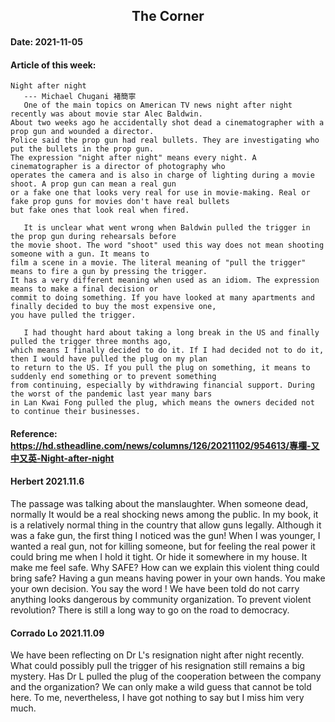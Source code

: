 ## <center>The Corner</center>

#### Date: 2021-11-05 
#### Article of this week:
```
Night after night
   --- Michael Chugani 褚簡寧
   One of the main topics on American TV news night after night recently was about movie star Alec Baldwin. 
About two weeks ago he accidentally shot dead a cinematographer with a prop gun and wounded a director. 
Police said the prop gun had real bullets. They are investigating who put the bullets in the prop gun. 
The expression "night after night" means every night. A cinematographer is a director of photography who 
operates the camera and is also in charge of lighting during a movie shoot. A prop gun can mean a real gun 
or a fake one that looks very real for use in movie-making. Real or fake prop guns for movies don't have real bullets 
but fake ones that look real when fired.

   It is unclear what went wrong when Baldwin pulled the trigger in the prop gun during rehearsals before 
the movie shoot. The word "shoot" used this way does not mean shooting someone with a gun. It means to 
film a scene in a movie. The literal meaning of "pull the trigger" means to fire a gun by pressing the trigger. 
It has a very different meaning when used as an idiom. The expression means to make a final decision or 
commit to doing something. If you have looked at many apartments and finally decided to buy the most expensive one, 
you have pulled the trigger.

   I had thought hard about taking a long break in the US and finally pulled the trigger three months ago, 
which means I finally decided to do it. If I had decided not to do it, then I would have pulled the plug on my plan 
to return to the US. If you pull the plug on something, it means to suddenly end something or to prevent something 
from continuing, especially by withdrawing financial support. During the worst of the pandemic last year many bars 
in Lan Kwai Fong pulled the plug, which means the owners decided not to continue their businesses.
```
#### Reference: https://hd.stheadline.com/news/columns/126/20211102/954613/專欄-又中又英-Night-after-night

#### Herbert 2021.11.6

  The passage was talking about the manslaughter. When someone dead, normally It would be a real shocking news among the public. In my book, it is a relatively normal thing in the country that allow guns legally. Although it was a fake gun, the first thing I noticed was the gun! When I was younger, I wanted a real gun, not for killing someone, but for feeling the real power it could bring me when I hold it tight. Or hide it somewhere in my house. It make me feel safe. Why SAFE? How can we explain this violent thing could bring safe? Having a gun means having power in your own hands. You make your own decision. You say the word ! We have been told do not carry anything looks dangerous by community organization. To prevent violent revolution? There is still a long way to go on the road to democracy.


#### Corrado Lo 2021.11.09

  We have been reflecting on Dr L's resignation night after night recently. 
  What could possibly pull the trigger of his resignation still remains 
  a big mystery. Has Dr L pulled the plug of the cooperation between the company
  and the organization? We can only make a wild guess that cannot be told here.
  To me, nevertheless, I have got nothing to say but I miss him very much.

